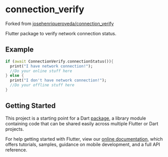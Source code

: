 # connection_verify

Forked from [josehenriqueroveda/connection_verify](https://github.com/josehenriqueroveda/connection_verify "Original package")

Flutter package to verify network connection status.

## Example

```dart 
if (await ConnectionVerify.connectionStatus()){
  print("I have network connection!");
  //Do your online stuff here
} else {
  print("I don't have network connection!");
  //Do your offline stuff here
}
```

## Getting Started

This project is a starting point for a Dart
[package](https://flutter.dev/developing-packages/),
a library module containing code that can be shared easily across
multiple Flutter or Dart projects.

For help getting started with Flutter, view our 
[online documentation](https://flutter.dev/docs), which offers tutorials, 
samples, guidance on mobile development, and a full API reference.
